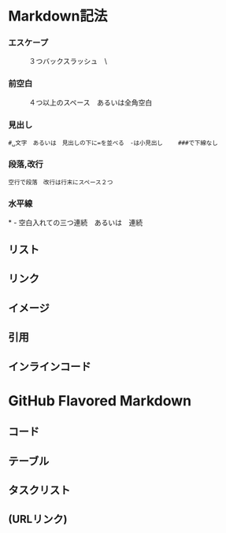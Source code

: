 # Markdown記法
### エスケープ
　　　３つバックスラッシュ　\  
### 前空白
　　　４つ以上のスペース　あるいは全角空白
### 見出し　
    #␣文字　あるいは　見出しの下に=を並べる　-は小見出し　　 ###で下線なし

### 段落,改行
    空行で段落　改行は行末にスペース２つ

### 水平線
\* \-   空白入れての三つ連続　あるいは　連続
## リスト
## リンク
## イメージ
## 引用
## インラインコード

# GitHub Flavored Markdown
## コード
## テーブル
## タスクリスト
## (URLリンク)
